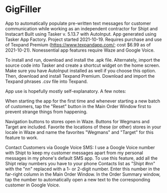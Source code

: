 # GigFiller
App to automatically populate pre-written text messages for customer communication while working as an independent contractor for Shipt and Instacart
Built using Tasker v. 5.13.7 with AutoInput. App generated using Tasker App Factory. Project started 2021-10-19.
Requires purchase and use of Texpand Premium (https://www.texpandapp.com/; cost $6.99 as of 2021-10-21). Nonessential app features require Waze and Google Voice.

To install and run, download and install the .apk file. Alternately, import the source code into Tasker and create a shortcut widget on the home screen. Make sure you have AutoInput installed as well if you choose this option.
Then, download and install Texpand Premium. Download and import the Texpand phrases .csv file into Texpand.

App use is hopefully mostly self-explanatory. A few notes:

When starting the app for the first time and whenever starting a new batch of customers, tap the "Reset" button in the Main Order Window first to prevent strange things from happening.

Navigation buttons to stores open in Waze. Buttons for Wegmans and Target are included. Favorite the locations of these (or other) stores in your locale in Waze and name the favorites "Wegmans" and "Target" for this feature to work.

Contact Customers via Google Voice SMS:
I use a Google Voice number with Shipt to keep my customer messages apart from my personal messages in my phone's default SMS app. To use this feature, add all the Shipt relay numbers you have to your phone Contacts list as "Shipt #nn" with the "nn" replaced with a 1- or 2-digit number. Enter this number in the far-right column in the Main Order Window. In the Order Summary window, tap the number to automatically open a new text to the corresponding customer in Google Voice.
